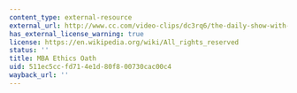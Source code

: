 ```yaml
---
content_type: external-resource
external_url: http://www.cc.com/video-clips/dc3rq6/the-daily-show-with-jon-stewart-mba-ethics-oath
has_external_license_warning: true
license: https://en.wikipedia.org/wiki/All_rights_reserved
status: ''
title: MBA Ethics Oath
uid: 511ec5cc-fd71-4e1d-80f8-00730cac00c4
wayback_url: ''
---
```

